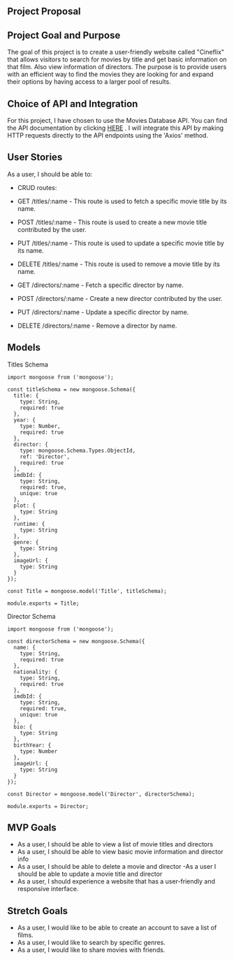 ## Project Proposal
## Project Goal and Purpose
The goal of this project is to create a user-friendly website called "Cineflix" that allows visitors to search for movies by title and get basic information on that film. Also view information of directors. The purpose is to provide users with an efficient way to find the movies they are looking for and expand their options by having access to a larger pool of results.

## Choice of API and Integration
For this project, I have chosen to use the Movies Database API. You can find the API documentation by clicking [HERE](https://www.omdbapi.com/) . I will integrate this API by making HTTP requests directly to the API endpoints using the 'Axios' method.


## User Stories
As a user, I should be able to:

- CRUD routes:
- GET /titles/:name - This route is used to fetch a specific movie title by its name.
- POST /titles/:name - This route is used to create a new movie title contributed by the user.
- PUT /titles/:name - This route is used to update a specific movie title by its name.
- DELETE /titles/:name - This route is used to remove a movie title by its name.


- GET /directors/:name - Fetch a specific director by name.
- POST /directors/:name - Create a new director contributed by the user.
- PUT /directors/:name - Update a specific director by name.
- DELETE /directors/:name - Remove a director by name.

## Models
Titles Schema
```
import mongoose from ('mongoose');

const titleSchema = new mongoose.Schema({
  title: {
    type: String,
    required: true
  },
  year: {
    type: Number,
    required: true
  },
  director: {
    type: mongoose.Schema.Types.ObjectId,
    ref: 'Director',
    required: true
  },
  imdbId: {
    type: String,
    required: true,
    unique: true
  },
  plot: {
    type: String
  },
  runtime: {
    type: String
  },
  genre: {
    type: String
  },
  imageUrl: {
    type: String
  }
});

const Title = mongoose.model('Title', titleSchema);

module.exports = Title;

```
Director Schema
```
import mongoose from ('mongoose');

const directorSchema = new mongoose.Schema({
  name: {
    type: String,
    required: true
  },
  nationality: {
    type: String,
    required: true
  },
  imdbId: {
    type: String,
    required: true,
    unique: true
  },
  bio: {
    type: String
  },
  birthYear: {
    type: Number
  },
  imageUrl: {
    type: String
  }
});

const Director = mongoose.model('Director', directorSchema);

module.exports = Director;
```

## MVP Goals
- As a user, I should be able to view a list of movie titles and directors
- As a user, I should be able to view basic movie information and director info
- As a user, I should be able to delete a movie and director
-As a user I should be able to update a movie title and director
- As a user, I should experience a website that has a user-friendly and responsive interface.

## Stretch Goals
- As a user, I would like to be able to create an account to save a list of films.
- As a user, I would like to search by specific genres. 
- As a user, I would like to share movies with friends.

